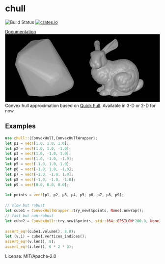# chull
![Build Status](https://github.com/daidanretsu/chull/workflows/Rust/badge.svg) [![crates.io](https://img.shields.io/crates/v/chull.svg)](https://crates.io/crates/chull)

[Documentation](https://docs.rs/chull/)
![](img/usagi.png)
Convex hull approximation based on [Quick hull](http://citeseerx.ist.psu.edu/viewdoc/summary;jsessionid=C57E2269B0D64504B97E8469F6A1315D?doi=10.1.1.117.405).
Available in 3-D or 2-D for now.
## Examples
```rust
use chull::{ConvexHull,ConvexHullWrapper};
let p1 = vec![1.0, 1.0, 1.0];
let p2 = vec![1.0, 1.0, -1.0];
let p3 = vec![1.0, -1.0, 1.0];
let p4 = vec![1.0, -1.0, -1.0];
let p5 = vec![-1.0, 1.0, 1.0];
let p6 = vec![-1.0, 1.0, -1.0];
let p7 = vec![-1.0, -1.0, 1.0];
let p8 = vec![-1.0, -1.0, -1.0];
let p9 = vec![0.0, 0.0, 0.0];

let points = vec![p1, p2, p3, p4, p5, p6, p7, p8, p9];

// slow but robust
let cube1 = ConvexHullWrapper::try_new(&points, None).unwrap();
// fast but non-robust
let cube2 = ConvexHull::try_new(&points, std::f64::EPSILON*200.0, None).unwrap();

assert_eq!(cube1.volume(), 8.0);
let (v,i) = cube1.vertices_indices();
assert_eq!(v.len(), 8);
assert_eq!(i.len(), 6 * 2 * 3);
```

License: MIT/Apache-2.0
